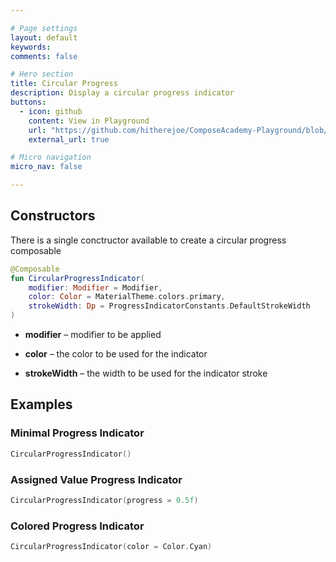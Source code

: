 ```yaml
---

# Page settings
layout: default
keywords:
comments: false

# Hero section
title: Circular Progress
description: Display a circular progress indicator
buttons:
  - icon: github
    content: View in Playground
    url: "https://github.com/hitherejoe/ComposeAcademy-Playground/blob/master/app/src/main/java/co/joebirch/composeplayground/material/progress.kt"
    external_url: true

# Micro navigation
micro_nav: false

---
```


## Constructors

There is a single conctructor available to create a circular progress composable

```kotlin
@Composable
fun CircularProgressIndicator(
    modifier: Modifier = Modifier,
    color: Color = MaterialTheme.colors.primary,
    strokeWidth: Dp = ProgressIndicatorConstants.DefaultStrokeWidth
)
```

* **modifier** – modifier to be applied

* **color** – the color to be used for the indicator

* **strokeWidth** – the width to be used for the indicator stroke

## Examples

### Minimal Progress Indicator
  
```kotlin
CircularProgressIndicator()
```

### Assigned Value Progress Indicator
  
```kotlin
CircularProgressIndicator(progress = 0.5f)
```


### Colored Progress Indicator

```kotlin
CircularProgressIndicator(color = Color.Cyan)
```